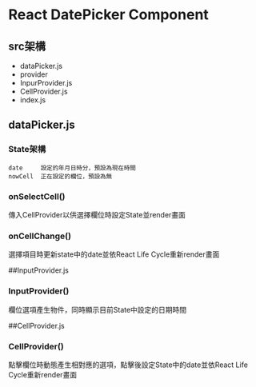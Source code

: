 # React DatePicker Component

## src架構

* dataPicker.js
* provider
 * InpurProvider.js
 * CellProvider.js
* index.js

## dataPicker.js
### State架構
    date     設定的年月日時分，預設為現在時間
    nowCell  正在設定的欄位，預設為無
### onSelectCell()
傳入CellProvider以供選擇欄位時設定State並render畫面

### onCellChange()
選擇項目時更新state中的date並依React Life Cycle重新render畫面

##InputProvider.js
### InputProvider()
欄位選項產生物件，同時顯示目前State中設定的日期時間

##CellProvider.js
### CellProvider()
點擊欄位時動態產生相對應的選項，點擊後設定State中的date並依React Life Cycle重新render畫面

